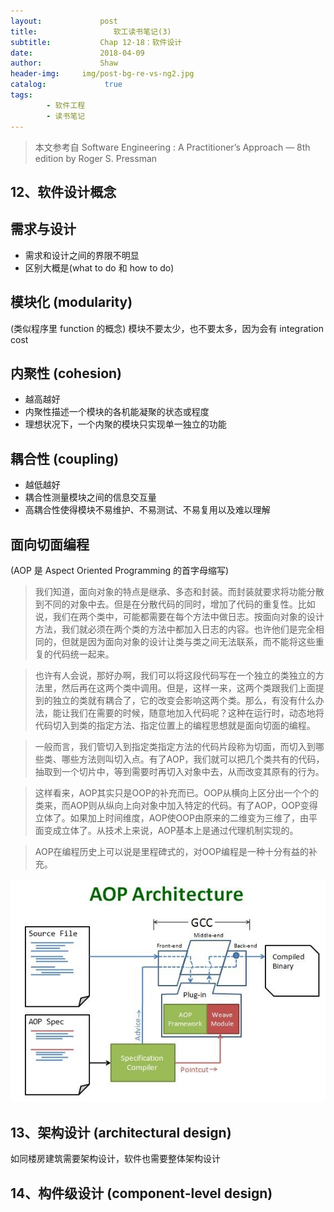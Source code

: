 ```yaml
---
layout:             post
title:                 软工读书笔记(3)
subtitle:           Chap 12-18：软件设计
date:      	        2018-04-09
author:             Shaw
header-img:     img/post-bg-re-vs-ng2.jpg
catalog: 	         true
tags:
        - 软件工程
        - 读书笔记
---
```


>本文参考自 Software Engineering : A Practitioner’s Approach — 8th edition by Roger S. Pressman

12、软件设计概念
-

需求与设计
-
- 需求和设计之间的界限不明显
- 区别大概是(what to do 和 how to do)

模块化 (modularity)
-
(类似程序里 function 的概念)
模块不要太少，也不要太多，因为会有 integration cost

内聚性 (cohesion)
-
- 越高越好
- 内聚性描述一个模块的各机能凝聚的状态或程度
- 理想状况下，一个内聚的模块只实现单一独立的功能

耦合性 (coupling)
-
- 越低越好
- 耦合性测量模块之间的信息交互量
- 高耦合性使得模块不易维护、不易测试、不易复用以及难以理解

面向切面编程
-

(AOP 是 Aspect Oriented Programming 的首字母缩写)

>我们知道，面向对象的特点是继承、多态和封装。而封装就要求将功能分散到不同的对象中去。但是在分散代码的同时，增加了代码的重复性。比如说，我们在两个类中，可能都需要在每个方法中做日志。按面向对象的设计方法，我们就必须在两个类的方法中都加入日志的内容。也许他们是完全相同的，但就是因为面向对象的设计让类与类之间无法联系，而不能将这些重复的代码统一起来。

>也许有人会说，那好办啊，我们可以将这段代码写在一个独立的类独立的方法里，然后再在这两个类中调用。但是，这样一来，这两个类跟我们上面提到的独立的类就有耦合了，它的改变会影响这两个类。那么，有没有什么办法，能让我们在需要的时候，随意地加入代码呢？这种在运行时，动态地将代码切入到类的指定方法、指定位置上的编程思想就是面向切面的编程。

>一般而言，我们管切入到指定类指定方法的代码片段称为切面，而切入到哪些类、哪些方法则叫切入点。有了AOP，我们就可以把几个类共有的代码，抽取到一个切片中，等到需要时再切入对象中去，从而改变其原有的行为。

>这样看来，AOP其实只是OOP的补充而已。OOP从横向上区分出一个个的类来，而AOP则从纵向上向对象中加入特定的代码。有了AOP，OOP变得立体了。如果加上时间维度，AOP使OOP由原来的二维变为三维了，由平面变成立体了。从技术上来说，AOP基本上是通过代理机制实现的。

>AOP在编程历史上可以说是里程碑式的，对OOP编程是一种十分有益的补充。

![面向切面编程](https://raw.githubusercontent.com/xiaoran-tang/xiaoran-tang.github.io/master/img/AOP.jpg "面向切面编程")

13、架构设计 (architectural design)
-
如同楼房建筑需要架构设计，软件也需要整体架构设计

14、构件级设计 (component-level design)
-
